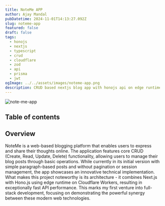 ```yaml
---
title: NoteMe APP
author: Ajay Mandal
pubDatetime: 2024-11-01T14:13:27.092Z
slug: noteme-app
featured: false
draft: false
tags:
  - honojs
  - nextjs
  - typescript
  - crud
  - cloudflare
  - zod
  - api
  - prisma
  - jwt
ogImage: ../../assets/images/noteme-app.png
description: CRUD based nextjs blog app with honojs api on edge runtime deployed with cf workers
---
```

![note-me-app](@assets/images/noteme-app.png)

## Table of contents

## Overview
NoteMe is a web-based blogging platform that enables users to express and share their thoughts online. The application features core CRUD (Create, Read, Update, Delete) functionality, allowing users to manage their blog posts through basic operations. While currently in its initial version with simple paragraph-based posts and without pagination or session management, the app showcases an innovative technical implementation. What makes this project noteworthy is its architecture - it combines Next.js with Hono.js using edge runtime on Cloudflare Workers, resulting in exceptionally fast API performance. This marks my first venture into full-stack development, focusing on demonstrating the powerful synergy between these modern web technologies.